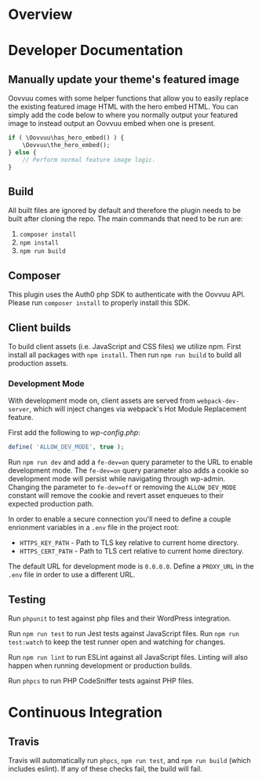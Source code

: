 # Overview

# Developer Documentation

## Manually update your theme's featured image
Oovvuu comes with some helper functions that allow you to easily replace the existing featured image HTML with the hero embed HTML. You can simply add the code below to where you normally output your featured image to instead output an Oovvuu embed when one is present.

```php
if ( \Oovvuu\has_hero_embed() ) {
	\Oovvuu\the_hero_embed();
} else {
	// Perform normal feature image logic.
}
```

## Build
All built files are ignored by default and therefore the plugin needs to be built after cloning the repo. The main commands that need to be run are:
1. `composer install`
1. `npm install`
1. `npm run build`

## Composer
This plugin uses the Auth0 php SDK to authenticate with the Oovvuu API. Please run `composer install` to properly install this SDK.

## Client builds

To build client assets (i.e. JavaScript and CSS files) we utilize npm. First install all packages with `npm install`. Then run `npm run build` to build all production assets.

### Development Mode

With development mode on, client assets are served from `webpack-dev-server`, which will inject changes via webpack's Hot Module Replacement feature.

First add the following to _wp-config.php_:

```php
define( 'ALLOW_DEV_MODE', true );
```

Run `npm run dev` and add a `fe-dev=on` query parameter to the URL to enable development mode. The `fe-dev=on` query parameter also adds a cookie so development mode will persist while navigating through wp-admin. Changing the parameter to `fe-dev=off` or removing the `ALLOW_DEV_MODE` constant will remove the cookie and revert asset enqueues to their expected production path.

In order to enable a secure connection you'll need to define a couple enrionment variables in a `.env` file in the project root:

* `HTTPS_KEY_PATH` - Path to TLS key relative to current home directory.
* `HTTPS_CERT_PATH` - Path to TLS cert relative to current home directory.

The default URL for development mode is `0.0.0.0`. Define a `PROXY_URL` in the `.env` file in order to use a different URL.

## Testing

Run `phpunit` to test against php files and their WordPress integration.

Run `npm run test` to run Jest tests against JavaScript files. Run `npm run test:watch` to keep the test runner open and watching for changes.

Run `npm run lint` to run ESLint against all JavaScript files. Linting will also happen when running development or production builds.

Run `phpcs` to run PHP CodeSniffer tests against PHP files.

# Continuous Integration

## Travis

Travis will automatically run `phpcs`, `npm run test`, and `npm run build` (which includes eslint). If any of these checks fail, the build will fail.

